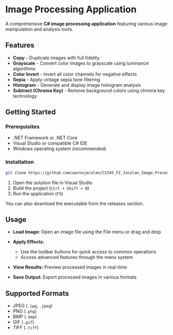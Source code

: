 # Image Processing Application

A comprehensive **C# image processing application** featuring various image manipulation and analysis tools.

## Features
* **Copy** - Duplicate images with full fidelity
* **Grayscale** - Convert color images to grayscale using luminance algorithms
* **Color Invert** - Invert all color channels for negative effects
* **Sepia** - Apply vintage sepia tone filtering
* **Histogram** - Generate and display image histogram analysis
* **Subtract (Chroma Key)** - Remove background colors using chroma key technology

## Getting Started
### Prerequisites

* .NET Framework or .NET Core
* Visual Studio or compatible C# IDE
* Windows operating system (recommended)

### Installation

```bash
git clone https://github.com/aaronjacalan/CS345_F2_Jacalan_Image_Processing.git
```

1. Open the solution file in Visual Studio
2. Build the project (`Ctrl + Shift + B`)
3. Run the application (`F5`)

You can also download the executable from the releases section.

## Usage
* **Load Image:** Open an image file using the File menu or drag and drop
* **Apply Effects:**

  * Use the toolbar buttons for quick access to common operations
  * Access advanced features through the menu system
* **View Results:** Preview processed images in real-time
* **Save Output:** Export processed images in various formats

## Supported Formats
* JPEG (`.jpg`, `.jpeg`)
* PNG (`.png`)
* BMP (`.bmp`)
* GIF (`.gif`)
* TIFF (`.tiff`)